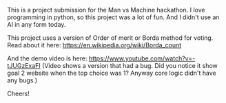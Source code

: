 This is a project submission for the Man vs Machine hackathon. I love programming in python, so this project was a lot of fun. And I didn't use an AI in any form today.

This project uses a version of Order of merit or Borda method for voting. Read about it here: https://en.wikipedia.org/wiki/Borda_count

And the demo video is here: https://www.youtube.com/watch?v=-tJUGzExaFI
(Video shows a version that had a bug. Did you notice it show goal 2 website when the top choice was 1? Anyway core logic didn't have any bugs.)

Cheers!
